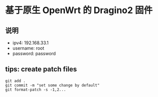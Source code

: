# 基于原生 OpenWrt 的 Dragino2 固件

## 说明

- ipv4: 192.168.33.1
- username: root
- password: password

## tips: create patch files
```
git add .
git commit -m "set some change by default"
git format-patch -s -1,2...
```
